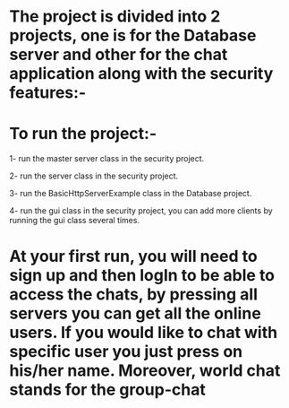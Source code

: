 # The project is divided into 2 projects, one is for the Database server and other for the chat application along with the security features:-

# To run the project:-

1- run the master server class in the security project.

2- run the server class in the security project.

3- run the BasicHttpServerExample class in the Database project.

4- run the gui class in the security project, you can add more clients by running the gui class several times.

# At your first run, you will need to sign up and then logIn to be able to access the chats, by pressing all servers you can get all the online users. If you would like to chat with specific user you just press on his/her name. Moreover, world chat stands for the group-chat
